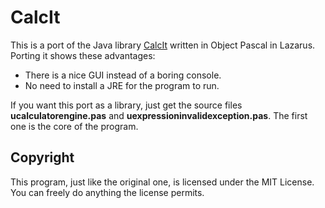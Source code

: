 # CalcIt

This is a port of the Java library [CalcIt](https://github.com/leduyquang753/CalcIt) written in Object Pascal in Lazarus. Porting it shows these advantages:

- There is a nice GUI instead of a boring console.
- No need to install a JRE for the program to run.

If you want this port as a library, just get the source files **ucalculatorengine.pas** and **uexpressioninvalidexception.pas**. The first one is the core of the program.

## Copyright

This program, just like the original one, is licensed under the MIT License. You can freely do anything the license permits.